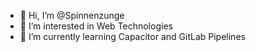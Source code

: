 - 👋 Hi, I’m @Spinnenzunge
- 👀 I’m interested in Web Technologies
- 🌱 I’m currently learning Capacitor and GitLab Pipelines

<!---
Spinnenzunge/Spinnenzunge is a ✨ special ✨ repository because its `README.md` (this file) appears on your GitHub profile.
You can click the Preview link to take a look at your changes.
--->
